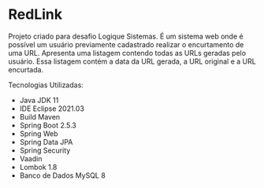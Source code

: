 # RedLink
Projeto criado para desafio Logique Sistemas. É um sistema web onde é possível um usuário previamente cadastrado
realizar o encurtamento de uma URL. 
Apresenta uma listagem contendo todas as URLs geradas pelo usuário. Essa listagem contém a data da URL
gerada, a URL original e a URL encurtada.

Tecnologias Utilizadas:
- Java JDK 11
- IDE Eclipse 2021.03
- Build Maven
- Spring Boot 2.5.3
- Spring Web
- Spring Data JPA
- Spring Security
- Vaadin
- Lombok 1.8
- Banco de Dados MySQL 8
